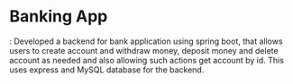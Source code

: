 # Banking App

: Developed a backend for bank application using spring boot, that allows users to create account and
withdraw money, deposit money and delete account as needed and also allowing such actions get account by id.
This uses express and MySQL database for the backend.
